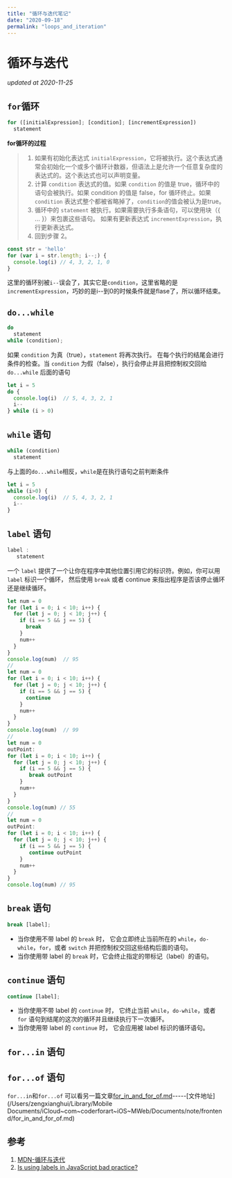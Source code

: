 ```yaml
---
title: "循环与迭代笔记"
date: "2020-09-18"
permalink: "loops_and_iteration"
---
```


# 循环与迭代

*updated at 2020-11-25*

## `for`循环

```js
for ([initialExpression]; [condition]; [incrementExpression])
  statement
```
**for循环的过程**

> 1. 如果有初始化表达式 `initialExpression`，它将被执行。这个表达式通常会初始化一个或多个循环计数器，但语法上是允许一个任意复杂度的表达式的。这个表达式也可以声明变量。
> 2. 计算 `condition` 表达式的值。如果 `condition` 的值是 true，循环中的语句会被执行。如果 condition 的值是 false，for 循环终止。如果 `condition` 表达式整个都被省略掉了，`condition`的值会被认为是true。
> 3. 循环中的 `statement` 被执行。如果需要执行多条语句，可以使用块（{ ... }）来包裹这些语句。
如果有更新表达式 `incrementExpression`，执行更新表达式。
> 4. 回到步骤 2。
```js
const str = 'hello'
for (var i = str.length; i--;) {
  console.log(i) // 4, 3, 2, 1, 0
}
```
这里的循环别被`i--`误会了，其实它是`condition`，这里省略的是`incrementExpression`，巧妙的是i--到0的时候条件就是flase了，所以循环结束。

## `do...while`

```js
do
  statement
while (condition);
```
如果 `condition` 为真（true），`statement` 将再次执行。 在每个执行的结尾会进行条件的检查。当 `condition` 为假（false），执行会停止并且把控制权交回给 `do...while` 后面的语句

```js
let i = 5
do {
  console.log(i)  // 5, 4, 3, 2, 1
  i--
} while (i > 0)
```
## `while` 语句
```js
while (condition)
  statement
```
与上面的`do...while`相反，`while`是在执行语句之前判断条件
```js
let i = 5
while (i>0) {
  console.log(i)  // 5, 4, 3, 2, 1
  i--
}
```

## `label` 语句
```js
label :
   statement
```
一个 `label` 提供了一个让你在程序中其他位置引用它的标识符。例如，你可以用 `label` 标识一个循环， 然后使用 `break` 或者 continue 来指出程序是否该停止循环还是继续循环。
```js
let num = 0
for (let i = 0; i < 10; i++) {
  for (let j = 0; j < 10; j++) {
    if (i == 5 && j == 5) {
      break
    }
    num++
  }
}
console.log(num)  // 95
// 
let num = 0
for (let i = 0; i < 10; i++) {
  for (let j = 0; j < 10; j++) {
    if (i == 5 && j == 5) {
      continue
    }
    num++
  }
}
console.log(num)  // 99
// 
let num = 0
outPoint:
for (let i = 0; i < 10; i++) {
  for (let j = 0; j < 10; j++) {
    if (i == 5 && j == 5) {
       break outPoint
    }
    num++
  }
}
console.log(num) // 55
//
let num = 0
outPoint:
for (let i = 0; i < 10; i++) {
  for (let j = 0; j < 10; j++) {
    if (i == 5 && j == 5) {
       continue outPoint
    }
    num++
  }
}
console.log(num) // 95
```

## `break` 语句
```js
break [label];
```
- 当你使用不带 label 的 `break` 时， 它会立即终止当前所在的 `while`，`do-while`，`for`，或者 `switch` 并把控制权交回这些结构后面的语句。
- 当你使用带 label 的 `break` 时，它会终止指定的带标记（label）的语句。

## `continue` 语句
```js
continue [label];
```
- 当你使用不带 label 的 `continue` 时， 它终止当前 `while`，`do-while`，或者 `for` 语句到结尾的这次的循环并且继续执行下一次循环。
- 当你使用带 label 的 `continue` 时， 它会应用被 label 标识的循环语句。

## `for...in` 语句
## `for...of` 语句

`for...in`和`for...of` 可以看另一篇文章[for_in_and_for_of.md](for_in_and_for_of.md)-----[文件地址](/Users/zengxianghui/Library/Mobile Documents/iCloud~com~coderforart~iOS~MWeb/Documents/note/frontend/for_in_and_for_of.md)



## 参考

1. [MDN-循环与迭代](https://developer.mozilla.org/zh-CN/docs/Web/JavaScript/Guide/Loops_and_iteration)
2.  [Is using labels in JavaScript bad practice?](https://stackoverflow.com/questions/4906762/is-using-labels-in-javascript-bad-practice)




























